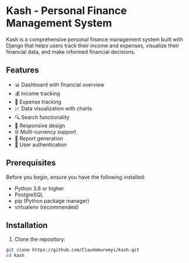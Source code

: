 # Kash - Personal Finance Management System

Kash is a comprehensive personal finance management system built with Django that helps users track their income and expenses, visualize their financial data, and make informed financial decisions.

## Features

- 📊 Dashboard with financial overview
- 💰 Income tracking
- 💸 Expense tracking
- 📈 Data visualization with charts
- 🔍 Search functionality
- 📱 Responsive design
- 🌐 Multi-currency support
- 📄 Report generation
- 🔐 User authentication

## Prerequisites

Before you begin, ensure you have the following installed:
- Python 3.8 or higher
- PostgreSQL
- pip (Python package manager)
- virtualenv (recommended)

## Installation

1. Clone the repository:
```bash
git clone https://github.com/Claudemuremyi/kash.git
cd kash

